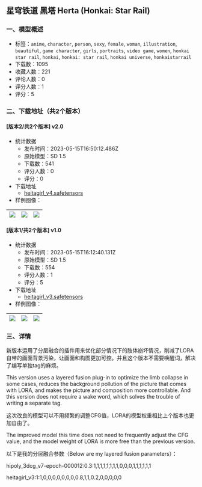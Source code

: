 ## 星穹铁道 黑塔 Herta (Honkai: Star Rail)
### 一、模型概述

- 标签：`anime`, `character`, `person`, `sexy`, `female`, `woman`, `illustration`, `beautiful`, `game character`, `girls`, `portraits`, `video game`, `women`, `honkai star rail`, `honkai`, `honkai: star rail`, `honkai universe`, `honkaistarrail`
- 下载数：1095
- 收藏人数：221
- 评论人数：0
- 评分人数：1
- 评分：5

### 二、下载地址（共2个版本）

#### [版本2/共2个版本] v2.0

- 统计数据
  - 发布时间：2023-05-15T16:50:12.486Z
  - 原始模型：SD 1.5
  - 下载数：541
  - 评分人数：0
  - 评分：0
- 下载地址
  - [heitagirl_v4.safetensors](https://civitai.com/api/download/models/71496)
- 样例图像：

| <img src="https://image.civitai.com/xG1nkqKTMzGDvpLrqFT7WA/77340eb7-d643-4a63-8698-bede23cb12df/width=450/798781.jpeg" /> | <img src="https://image.civitai.com/xG1nkqKTMzGDvpLrqFT7WA/379f1242-7da5-49d5-b894-59b971ab1fb0/width=450/798783.jpeg" /> | <img src="https://image.civitai.com/xG1nkqKTMzGDvpLrqFT7WA/a59ea9bb-2014-4ef0-9acf-615be1e3bf5d/width=450/798785.jpeg" /> |
| ---- | ---- | ---- |

#### [版本1/共2个版本] v1.0

- 统计数据
  - 发布时间：2023-05-15T16:12:40.131Z
  - 原始模型：SD 1.5
  - 下载数：554
  - 评分人数：1
  - 评分：5
- 下载地址
  - [heitagirl_v3.safetensors](https://civitai.com/api/download/models/66726)
- 样例图像：

| <img src="https://image.civitai.com/xG1nkqKTMzGDvpLrqFT7WA/ad03fbfb-cc00-4ac2-ab5b-f7da4558e3c3/width=450/741148.jpeg" /> | <img src="https://image.civitai.com/xG1nkqKTMzGDvpLrqFT7WA/a6249d5e-2bc9-4921-8170-6cbf42041d81/width=450/741146.jpeg" /> | <img src="https://image.civitai.com/xG1nkqKTMzGDvpLrqFT7WA/12f9521e-cdb5-4ec6-b343-4f9befd299aa/width=450/741145.jpeg" /> |
| ---- | ---- | ---- |


### 三、详情
<p>新版本运用了分层融合的插件用来优化部分情况下的肢体崩坏情况，削减了LORA自带的画面背景污染，让画面和构图更加可控。并且这个版本不需要唤醒词，解决了编写单独tag的麻烦。</p><p>This version uses a layered fusion plug-in to optimize the limb collapse in some cases, reduces the background pollution of the picture that comes with LORA, and makes the picture and composition more controllable. And this version does not require a wake word, which solves the trouble of writing a separate tag.</p><p>这次改良的模型可以不用频繁的调整CFG值，LORA的模型权重相比上个版本也更加自由了。</p><p>The improved model this time does not need to frequently adjust the CFG value, and the model weight of LORA is more free than the previous version.</p><p>以下是我的分层融合参数（Below are my layered fusion parameters）：</p><p>hipoly_3dcg_v7-epoch-000012:0.3:1,1,1,1,1,1,1,1,0,0,0,1,1,1,1,1,1</p><p>heitagirl_v3:1:1,0,0,0,0,0,0,0,0.8,1,1,0.2,0,0,0,0,0</p>